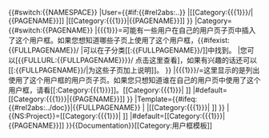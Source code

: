 <includeonly>{{#switch:{{NAMESPACE}}
 |User={{#if:{{#rel2abs:..}}
   |[[Category:{{{1}}}/|{{PAGENAME}}]]<!--放入〖目标分类/〗中-->
   |[[Category:{{{1}}}|{{PAGENAME}}]]
  }}
 |Category={{#switch:{{PAGENAME}}
   |{{{1}}}=可能有一些用户在自己的用户页子页中插入了这个用户框。如果您想知道哪些子页上使用了这个用户框，{{#ifexist:{{FULLPAGENAME}}/
     |可以在子分类[[:{{FULLPAGENAME}}/]]中找到。
     |您可以[{{FULLURL:{{FULLPAGENAME}}}}/ 点击这里查看]，如果有兴趣的话还可以[[:{{FULLPAGENAME}}/|为这些子页加上说明]]。
    }}<!--说明-->
   |{{{1}}}/=这里显示的是列出使用了这个用户框的用户页子页。如果您只想知道谁在自己的用户页中使用了这个用户框，请看[[:Category:{{{1}}}]]。[[Category:{{{1}}}| ]]
   |#default=[[Category:{{{1}}}|{{PAGENAME}}]]
  }}
 |Template={{#ifeq:{{#rel2abs:../doc}}|{{FULLPAGENAME}}
   |<!--不要出现在模板文档页-->
   |[[Category:{{{1}}}| ]]
  }}
 |{{NS:Project}}=[[Category:{{{1}}}| ]]
 |#default=[[Category:{{{1}}}|{{PAGENAME}}]]
}}</includeonly><noinclude>{{Documentation}}[[Category:用户框模板]]</noinclude>